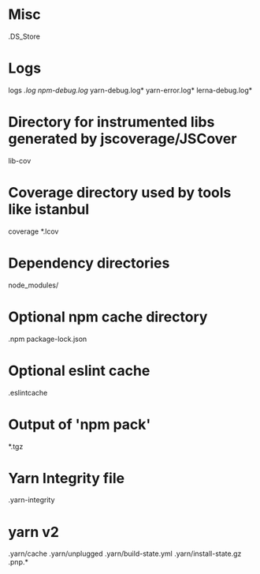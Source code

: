 
# Misc
.DS_Store

# Logs
logs
*.log
npm-debug.log*
yarn-debug.log*
yarn-error.log*
lerna-debug.log*

# Directory for instrumented libs generated by jscoverage/JSCover
lib-cov

# Coverage directory used by tools like istanbul
coverage
*.lcov

# Dependency directories
node_modules/

# Optional npm cache directory
.npm
package-lock.json

# Optional eslint cache
.eslintcache

# Output of 'npm pack'
*.tgz

# Yarn Integrity file
.yarn-integrity

# yarn v2
.yarn/cache
.yarn/unplugged
.yarn/build-state.yml
.yarn/install-state.gz
.pnp.*
